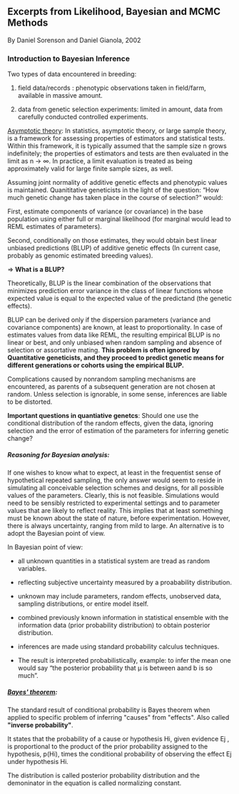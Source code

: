 ## Excerpts from Likelihood, Bayesian and MCMC Methods

By Daniel Sorenson and Daniel Gianola, 2002

### Introduction to Bayesian Inference

Two types of data encountered in breeding:

1. field data/records : phenotypic observations taken in field/farm, available in massive amount.

2. data from genetic selection experiments: limited in amount, data from carefully conducted controlled experiments.

[Asymptotic theory](https://en.wikipedia.org/w/index.php?title=Asymptotic_theory_(statistics)&gettingStartedReturn=true): In statistics, asymptotic theory, or large sample theory, is a framework for assessing properties of estimators and statistical tests. Within this framework, it is typically assumed that the sample size n grows indefinitely; the properties of estimators and tests are then evaluated in the limit as n → ∞. In practice, a limit evaluation is treated as being approximately valid for large finite sample sizes, as well.

Assuming joint normality of additive genetic effects and phenotypic values is maintained. Quanititative geneticists in the light of the question: “How much genetic change has taken place in the course of
selection?” would:

First, estimate components of variance (or covariance) in the base population using either full or marginal likelihood (for marginal would lead to REML estimates of parameters).

Second, conditionally on those estimates, they would obtain best linear unbiased predictions (BLUP) of additive genetic effects (In current case, probably as genomic estimated breeding values).


=> __What is a BLUP?__

Theoretically, BLUP is the linear combination of the observations that minimizes prediction error variance in the class of linear functions whose expected value is equal to the expected value of the predictand (the genetic effects).

BLUP can be derived only if the dispersion parameters (variance and covariance components) are known, at least to proportionality. In case of estimates values from data like REML, the resulting empirical BLUP is no linear or best, and only unbiased when random sampling and absence of selection or assortative mating.
__This problem is often ignored by Quantitative geneticists, and they proceed to predict genetic means for different generations or cohorts using the empirical BLUP.__

Complications caused by nonrandom sampling mechanisms are encountered, as parents of a subsequent generation are not chosen at random. Unless selection is ignorable, in some sense, inferences are liable to be distorted.

__Important questions in quantiative genetcs__: Should one use the conditional distribution of the random effects, given the data, ignoring selection and the error of estimation of the parameters for inferring genetic change?

##### Reasoning for Bayesian analysis:
If one wishes to know what to expect, at least in the frequentist sense of hypothetical repeated sampling, the only answer would seem to reside in simulating all conceivable selection schemes and designs, for all possible values of the parameters. Clearly, this is not feasible. Simulations would need to be sensibly restricted to experimental settings and to parameter values that are likely to reflect reality. This implies that at least something must be known about the state of nature, before experimentation. However, there is always uncertainty, ranging from mild to large. An alternative is to adopt the Bayesian point of view.

In Bayesian point of view:
- all unknown quantities in a statistical system are tread as random variables.

- reflecting subjective uncertainty measured by a proabability distribution.

- unknown may include parameters, random effects, unobserved data, sampling distributions, or entire model itself.

- combined previously known information in statistical ensemble with the information data (prior probability distribution) to obtain posterior distribution.

- inferences are made using standard probability calculus techniques.

- The result is interpreted probabilistically,  example: to infer the mean one would say “the posterior probability that μ is between aand b is so much”.

##### [Bayes' theorem](https://en.wikipedia.org/wiki/Bayes%27_theorem):

The standard result of conditional probability is Bayes theorem when applied to specific problem of inferring "causes" from "effects". Also called __"inverse probability"__.

It states that the probability of a cause or hypothesis Hi, given evidence Ej , is proportional to the product of the prior probability assigned to the hypothesis, p(Hi), times the conditional probability of observing the effect Ej under hypothesis Hi.

The distribution is called posterior probability distribution and the demoninator in the equation is called normalizing constant.








